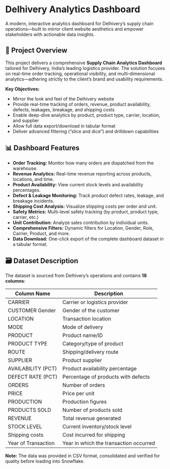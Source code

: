 # Delhivery Analytics Dashboard

A modern, interactive analytics dashboard for Delhivery’s supply chain operations—built to mirror client website aesthetics and empower stakeholders with actionable data insights.

## 🚚 Project Overview

This project delivers a comprehensive **Supply Chain Analytics Dashboard** tailored for Delhivery, India’s leading logistics provider. The solution focuses on real-time order tracking, operational visibility, and multi-dimensional analytics—adhering strictly to the client’s brand and usability requirements.

**Key Objectives:**

- Mirror the look and feel of the Delhivery website
- Provide real-time tracking of orders, revenue, product availability, defects, leakages, breakage, and shipping costs
- Enable deep-dive analytics by product, product type, carrier, location, and supplier
- Allow full data export/download in tabular format
- Deliver advanced filtering (“slice and dice”) and drilldown capabilities

## 📊 Dashboard Features

- **Order Tracking:** Monitor how many orders are dispatched from the warehouse.
- **Revenue Analytics:** Real-time revenue reporting across products, locations, and time.
- **Product Availability:** View current stock levels and availability percentages.
- **Defect & Leakage Monitoring:** Track product defect rates, leakage, and breakage incidents.
- **Shipping Cost Analysis:** Visualize shipping costs per order and unit.
- **Safety Metrics:** Multi-level safety tracking (by product, product type, carrier, etc.)
- **Unit Contribution:** Analyze sales contribution by individual units.
- **Comprehensive Filters:** Dynamic filters for Location, Gender, Role, Carrier, Product, and more.
- **Data Download:** One-click export of the complete dashboard dataset in a tabular format.

## 🗃️ Dataset Description

The dataset is sourced from Delhivery’s operations and contains **18 columns**:

| Column Name         | Description                            |
| ------------------- | -------------------------------------- |
| CARRIER             | Carrier or logistics provider          |
| CUSTOMER Gender     | Gender of the customer                 |
| LOCATION            | Transaction location                   |
| MODE                | Mode of delivery                       |
| PRODUCT             | Product name/ID                        |
| PRODUCT TYPE        | Category/type of product               |
| ROUTE               | Shipping/delivery route                |
| SUPPLIER            | Product supplier                       |
| AVAILABILITY (PCT)  | Product availability percentage        |
| DEFECT RATE (PCT)   | Percentage of products with defects    |
| ORDERS              | Number of orders                       |
| PRICE               | Price per unit                         |
| PRODUCTION          | Production figures                     |
| PRODUCTS SOLD       | Number of products sold                |
| REVENUE             | Total revenue generated                |
| STOCK LEVEL         | Current inventory/stock level          |
| Shipping costs      | Cost incurred for shipping             |
| Year of Transaction | Year in which the transaction occurred |

**Note:** The data was provided in CSV format, consolidated and verified for quality before loading into Snowflake.
